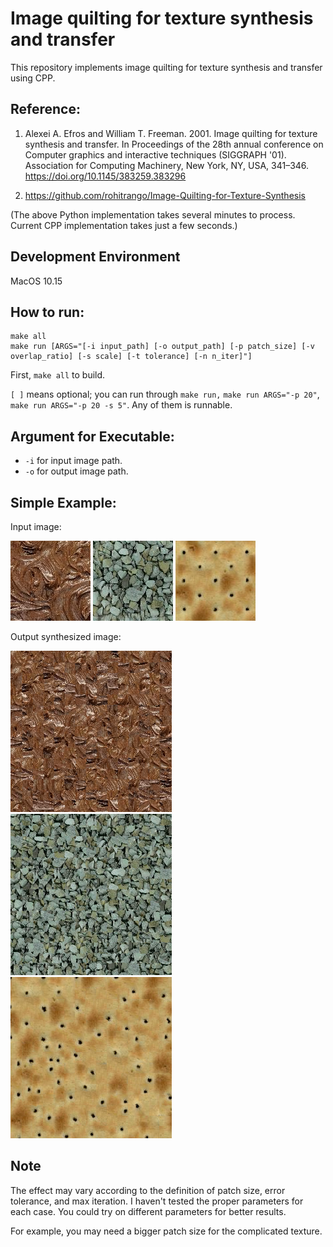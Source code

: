# Image quilting for texture synthesis and transfer

This repository implements image quilting for texture synthesis and transfer using CPP.

## Reference:

1. Alexei A. Efros and William T. Freeman. 2001. Image quilting for texture synthesis and transfer. In Proceedings of the 28th annual conference on Computer graphics and interactive techniques (SIGGRAPH '01). Association for Computing Machinery, New York, NY, USA, 341–346. https://doi.org/10.1145/383259.383296

2. https://github.com/rohitrango/Image-Quilting-for-Texture-Synthesis

(The above Python implementation takes several minutes to process. Current CPP implementation takes just a few seconds.)

## Development Environment

MacOS 10.15

## How to run:

```
make all
make run [ARGS="[-i input_path] [-o output_path] [-p patch_size] [-v overlap_ratio] [-s scale] [-t tolerance] [-n n_iter]"]
```

First, `make all` to build.

`[ ]` means optional; you can run through `make run,` `make run ARGS="-p 20"`, `make run ARGS="-p 20 -s 5"`. Any of them is runnable.

## Argument for Executable:

- `-i` for input image path.
- `-o` for output image path.

## Simple Example:

Input image:

<img class="myImage" src="input/case1.png" /> <img class="myImage" src="input/case2.png" /> <img class="myImage" src="input/case3.png" />

Output synthesized image:

<img class="myImage" src="output/case1.png" /> <img class="myImage" src="output/case2.png" /> <img class="myImage" src="output/case3.png" />

## Note

The effect may vary according to the definition of patch size, error tolerance, and max iteration. I haven't tested the proper parameters for each case. You could try on different parameters for better results.

For example, you may need a bigger patch size for the complicated texture.

